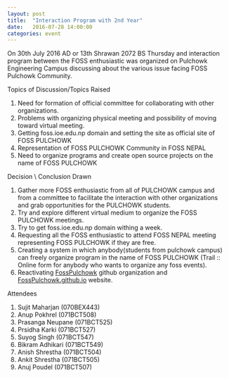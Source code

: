 ```yaml
---
layout: post
title:  "Interaction Program with 2nd Year"
date:   2016-07-28 14:00:00
categories: event
---
```


On 30th July 2016 AD or 13th Shrawan 2072 BS Thursday and interaction program between the FOSS enthusiastic was organized on Pulchowk Engineering Campus discussing about the various issue facing FOSS Pulchowk Community.

Topics of Discussion/Topics Raised

1. Need for formation of official committee for collaborating with other organizations.
2. Problems with organizing physical meeting and possibility of moving toward virtual meeting.
3. Getting foss.ioe.edu.np domain and setting the site as official site of FOSS PULCHOWK
4. Representation of FOSS PULCHOWK Community in FOSS NEPAL
5. Need to organize programs and create open source projects on the name of FOSS PULCHOWK

Decision \ Conclusion Drawn

1. Gather more FOSS enthusiastic from all of PULCHOWK campus and from a committee to facilitate the interaction with other organizations and grab opportunities for the PULCHOWK students.
2. Try and explore different virtual medium to organize the FOSS PULCHOWK meetings.
3. Try to get foss.ioe.edu.np domain withing a week.
4. Requesting all the FOSS enthusiastic to attend FOSS NEPAL meeting representing FOSS PULCHOWK if they are free.
5. Creating a system in which anybody(students from pulchowk campus) can freely organize program in the name of FOSS PULCHOWK (Trail :: Online form for anybody who wants to organize any foss events).
6. Reactivating [FossPulchowk](http://github.com/fosspulchowk) github organization and [FossPulchowk.github.io](http://FossPulchowk.github.io) website.

Attendees

1. Sujit Maharjan (070BEX443)
2. Anup Pokhrel (071BCT508)
3. Prasanga Neupane (071BCT525)
4. Prsidha Karki (071BCT527)
5. Suyog Singh (071BCT547)
6. Bikram Adhikari (071BCT549)
7. Anish Shrestha (071BCT504)
8. Ankit Shrestha (071BCT505)
9. Anuj Poudel (071BCT507)
